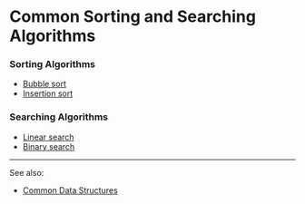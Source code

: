 # Common Sorting and Searching Algorithms

### Sorting Algorithms

- [Bubble sort](./sorting-algorithms/bubbleSort.js)
- [Insertion sort](./sorting-algorithms/insertionSort.js)

<!-- 
Todo:
- Selection sort
- Quick sort
- Merge sort
 -->

### Searching Algorithms

- [Linear search](./searching-algorithms/linearSearch.js)
- [Binary search](./searching-algorithms/binarySearch.js)

---

See also:
- [Common Data Structures](https://github.com/stuymedova/common-data-structures)
